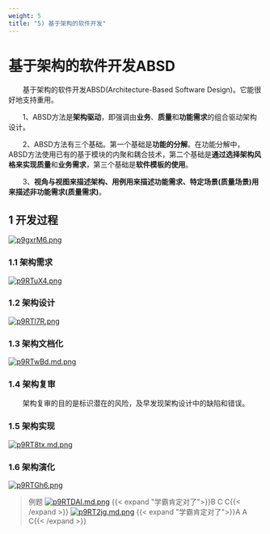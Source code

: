 ```yaml
---
weight: 5
title: "5) 基于架构的软件开发"
---
```


# 基于架构的软件开发ABSD

&emsp;&emsp;基于架构的软件开发ABSD(Architecture-Based Software Design)。它能很好地支持重用。

&emsp;&emsp;1、ABSD方法是**架构驱动**，即强调由**业务**、**质量**和**功能需求**的组合驱动架构设计。

&emsp;&emsp;2、ABSD方法有三个基础。第一个基础是**功能的分解**。在功能分解中，ABSD方法使用已有的基于模块的内聚和耦合技术，第二个基础是**通过选择架构风格来实现质量**和**业务需求**，第三个基础是**软件模板的使用**。

&emsp;&emsp;3、**视角与视图来描述架构、用例用来描述功能需求、特定场景(质量场景)用来描述非功能需求(质量需求)**。

## 1 开发过程

[![p9gxrM6.png](https://s1.ax1x.com/2023/05/15/p9gxrM6.png)](https://imgse.com/i/p9gxrM6)

### 1.1 架构需求

[![p9RTuX4.png](https://s1.ax1x.com/2023/05/17/p9RTuX4.png)](https://imgse.com/i/p9RTuX4)

### 1.2 架构设计

[![p9RTl7R.png](https://s1.ax1x.com/2023/05/17/p9RTl7R.png)](https://imgse.com/i/p9RTl7R)

### 1.3 架构文档化

[![p9RTwBd.md.png](https://s1.ax1x.com/2023/05/17/p9RTwBd.md.png)](https://imgse.com/i/p9RTwBd)

### 1.4 架构复审

&emsp;&emsp;架构复审的目的是标识潜在的风险，及早发现架构设计中的缺陷和错误。

### 1.5 架构实现

[![p9RT8tx.md.png](https://s1.ax1x.com/2023/05/17/p9RT8tx.md.png)](https://imgse.com/i/p9RT8tx)

### 1.6 架构演化
[![p9RTGh6.png](https://s1.ax1x.com/2023/05/17/p9RTGh6.png)](https://imgse.com/i/p9RTGh6)

>例题
[![p9RTDAI.md.png](https://s1.ax1x.com/2023/05/17/p9RTDAI.md.png)](https://imgse.com/i/p9RTDAI)
{{< expand "学霸肯定对了">}}B C C{{< /expand >}}
[![p9RT2jg.md.png](https://s1.ax1x.com/2023/05/17/p9RT2jg.md.png)](https://imgse.com/i/p9RT2jg)
{{< expand "学霸肯定对了">}}A A C{{< /expand >}}









